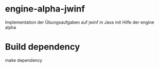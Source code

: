 # engine-alpha-jwinf
Implementation der Übungsaufgaben auf jwinf in Java mit Hilfe der engine alpha


# Build dependency

make dependency